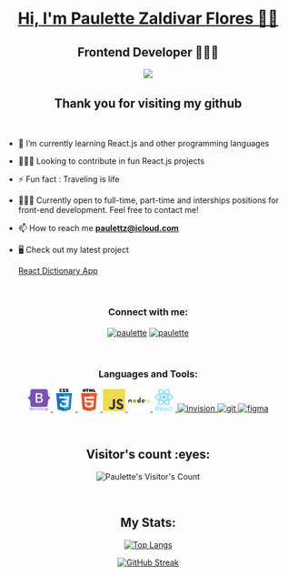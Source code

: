<h1 align="center" > <a href="https://pzf.netlify.app/" target="_blank" rel="About-Me"> Hi, I'm Paulette Zaldivar Flores 👋🏽 </a></h1> 
<h2 align="center">Frontend Developer 👩🏽‍💻</h2>

<div align="center">
  <img src="https://media.giphy.com/media/OX7Dj6OOG9Lji/giphy.gif">
</div>
<h2 align = "center"> Thank you for visiting my github</h2>
<br>




- 🌱 I’m currently learning React.js and other programming languages

- 👩🏽‍💻 Looking to contribute in fun React.js projects

- ⚡ Fun fact : Traveling is life

- 👩🏽‍🔧 Currently open to full-time, part-time and interships positions for front-end development. Feel free to contact me!

- 📫 How to reach me **paulettz@icloud.com**

- 🖥  Check out my latest project  <p> <a href="https://incandescent-froyo-b0949f.netlify.app/" target="_blank" rel="React-Dictionary"> React Dictionary App  </a></p> 



<br>

<h3 align="center">Connect with me:</h3>
<p align="center">
  <a href="https://jp.linkedin.com/in/paulettezaldivarflores3?trk=people-guest_people_search-card" target="blank"><img align="center"
      src="https://raw.githubusercontent.com/rahuldkjain/github-profile-readme-generator/master/src/images/icons/Social/linked-in-alt.svg"
      alt="paulette" height="30" width="40" /></a> 
<a href="discordapp.com/users/3848" target="blank"><img align="center"
      src="https://www.vectorlogo.zone/logos/discordapp/discordapp-icon.svg"
     alt="paulette" height="35" width="40" /></a> 
 </p>

<br>

<h3 align="center">Languages and Tools:</h3>
<p align="center"> 
    <a href="https://getbootstrap.com/" target="_blank"
    rel="noreferrer"><img src="https://raw.githubusercontent.com/devicons/devicon/master/icons/bootstrap/bootstrap-plain-wordmark.svg"
      alt="bootstrap" width="40" height="40" /> </a> <a href="https://www.tutorialrepublic.com/css-tutorial/" target="_blank"
    rel="noreferrer">  <img src="https://raw.githubusercontent.com/devicons/devicon/master/icons/css3/css3-original-wordmark.svg" alt="css3"
      width="40" height="40" /> </a>  <a href="https://www.w3.org/html/" target="_blank" rel="noreferrer"> <img
      src="https://raw.githubusercontent.com/devicons/devicon/master/icons/html5/html5-original-wordmark.svg"
      alt="html5" width="40" height="40" /> </a>  <a href="https://developer.mozilla.org/en-US/docs/Web/JavaScript" target="_blank"
    rel="noreferrer"> <img
      src="https://raw.githubusercontent.com/devicons/devicon/master/icons/javascript/javascript-original.svg"
      alt="javascript" width="40" height="40" /> </a> <a href="https://nodejs.org/en/about/" target="_blank" rel="noreferrer">
      <img
      src="https://raw.githubusercontent.com/devicons/devicon/master/icons/nodejs/nodejs-original-wordmark.svg"
      alt="nodejs" width="40" height="40" /> </a> <a href="https://nodejs.org/en/about/" target="_blank" rel="noreferrer">
     <a href="https://reactjs.org/" target="_blank" rel="noreferrer"> <img
      src="https://raw.githubusercontent.com/devicons/devicon/master/icons/react/react-original-wordmark.svg"
      alt="react" width="40" height="40" /> </a> <a href="https://www.invisionapp.com/" target="_blank" rel="noreferrer"> <img src="https://www.vectorlogo.zone/logos/invisionapp/invisionapp-icon.svg" alt="invision" width="40" height="40"/> </a> <a href="https://git-scm.com/" target="_blank" rel="noreferrer"> <img src="https://www.vectorlogo.zone/logos/git-scm/git-scm-icon.svg" alt="git" width="40" height="40"/> </a> <a href="https://www.figma.com/" target="_blank" rel="noreferrer"> <img src="https://www.vectorlogo.zone/logos/figma/figma-icon.svg" alt="figma" width="40" height="40"/> </a> </p>

<br>
  
  <h2 align="center">Visitor's count :eyes:</h2>

<p align="center"><img src="https://profile-counter.glitch.me/{paulette-zaldivar-flores}/count.svg" alt="Paulette's Visitor's Count" :: Visitor's Count" /></p>
  
<br>  
  
<h2 align="center">My Stats:</h2>

<div align="center">
  
  [![Top Langs](https://github-readme-stats.vercel.app/api/top-langs/?username=paulette-zaldivar-flores&layout=compact)](https://github.com/paulette-zaldivar-flores/github-readme-stats)
  
 

[![GitHub Streak](https://github-readme-streak-stats.herokuapp.com/?user=paulette-zaldivar-flores&theme=light)](https://git.io/streak-stats) </div>

